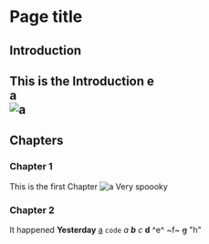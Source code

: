 # Page title
## Introduction
This is the Introduction
e  
a  
![a](https://x.com/patorjk/photo)
---
## Chapters
### Chapter 1
This is the first Chapter ![a](https://x.com/patorjk/photo)
Very spoooky
### Chapter 2
It happened **Yesterday**
[a](google.com)
`code`
*a*
***b***
_c_
__d__
^e^
~f~
~~g~~
"h"
